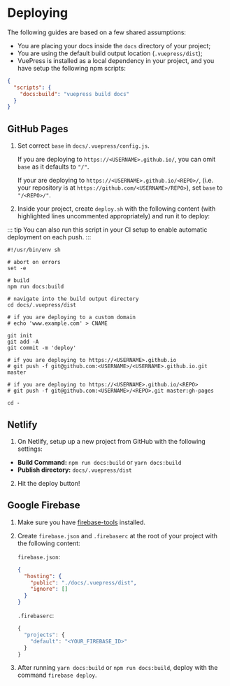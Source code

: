 # Deploying

The following guides are based on a few shared assumptions:

- You are placing your docs inside the `docs` directory of your project;
- You are using the default build output location (`.vuepress/dist`);
- VuePress is installed as a local dependency in your project, and you have setup the following npm scripts:

``` json
{
  "scripts": {
    "docs:build": "vuepress build docs"
  }
}
```

## GitHub Pages

1. Set correct `base` in `docs/.vuepress/config.js`.

   If you are deploying to `https://<USERNAME>.github.io/`, you can omit `base` as it defaults to `"/"`.

   If your are deploying to `https://<USERNAME>.github.io/<REPO>/`, (i.e. your repository is at `https://github.com/<USERNAME>/REPO>`), set `base` to `"/<REPO>/"`.

2. Inside your project, create `deploy.sh` with the following content (with highlighted lines uncommented appropriately) and run it to deploy:

::: tip
You can also run this script in your CI setup to enable automatic deployment on each push.
:::

``` bash{13,20,23}
#!/usr/bin/env sh

# abort on errors
set -e

# build
npm run docs:build

# navigate into the build output directory
cd docs/.vuepress/dist

# if you are deploying to a custom domain
# echo 'www.example.com' > CNAME

git init
git add -A
git commit -m 'deploy'

# if you are deploying to https://<USERNAME>.github.io
# git push -f git@github.com:<USERNAME>/<USERNAME>.github.io.git master

# if you are deploying to https://<USERNAME>.github.io/<REPO>
# git push -f git@github.com:<USERNAME>/<REPO>.git master:gh-pages

cd -
```

## Netlify

1. On Netlify, setup up a new project from GitHub with the following settings:

  - **Build Command:** `npm run docs:build` or `yarn docs:build`
  - **Publish directory:** `docs/.vuepress/dist`

2. Hit the deploy button!

## Google Firebase

1. Make sure you have [firebase-tools](https://www.npmjs.com/package/firebase-tools) installed.

2. Create `firebase.json` and `.firebaserc` at the root of your project with the following content:

   `firebase.json`:
   ```json
   {
     "hosting": {
       "public": "./docs/.vuepress/dist",
       "ignore": []
     }
   }
   ```

   `.firebaserc`:
   ```js
   {
     "projects": {
       "default": "<YOUR_FIREBASE_ID>"
     }
   }
   ```

3. After running `yarn docs:build` or `npm run docs:build`, deploy with the command `firebase deploy`.
